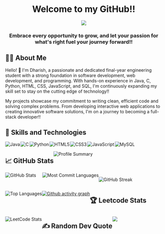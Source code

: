 <h1 align="center">Welcome to my GitHub!!</h1>
<p align="center">
  <img src="https://readme-typing-svg.herokuapp.com?color=red&size=30&center=true&vCenter=true&width=580&height=70&lines=I'm+Dharish+Ramasamy;Aspiring+Software+Developer;Web+Development+Enthusiast;DevOps+Engineer">
</p>
<h3 align="center">Embrace every opportunity to grow, and let your passion for what's right fuel your journey forward!!</h3>

## 👩‍💻 About Me

Hello! 👋 I'm Dharish, a passionate and dedicated final-year engineering student with a strong foundation in software development, web development, and programming. With hands-on experience in Java, C, Python, HTML, CSS, JavaScript, and SQL, I'm continuously expanding my skill set to stay on the cutting edge of technology!!

My projects showcase my commitment to writing clean, efficient code and solving complex problems. From developing interactive web applications to creating innovative software solutions, I'm on a journey to becoming a full-stack developer!!

## 🚀 Skills and Technologies

<div style="display: flex; flex-wrap: wrap;">
    <img src="https://img.shields.io/badge/Java-ED8B00?style=for-the-badge&logo=openjdk&logoColor=white" alt="Java" style="margin-right: 2px;" />
    <img src="https://img.shields.io/badge/C-00599C?style=for-the-badge&logo=c&logoColor=white" alt="C" style="margin-right: 2px;" />
    <img src="https://img.shields.io/badge/Python-14354C?style=for-the-badge&logo=python&logoColor=white" alt="Python" style="margin-right: 2px;" />
    <img src="https://img.shields.io/badge/HTML5-E34F26?style=for-the-badge&logo=html5&logoColor=white" alt="HTML5" style="margin-right: 2px;" />
    <img src="https://img.shields.io/badge/CSS3-1572B6?style=for-the-badge&logo=css3&logoColor=white" alt="CSS3" style="margin-right: 2px;" />
    <img src="https://img.shields.io/badge/JavaScript-F7DF1E?style=for-the-badge&logo=javascript&logoColor=black" alt="JavaScript" style="margin-right: 2px;" />
    <img src="https://img.shields.io/badge/MySQL-00000F?style=for-the-badge&logo=mysql&logoColor=white" alt="MySQL" style="margin-right: 2px;" />

## 📈 GitHub Stats

![Profile Summary](http://github-profile-summary-cards.vercel.app/api/cards/profile-details?username=dharish-ramasamy&theme=vision_friendly_dark&card_width=500)

<div style="display: flex; flex-wrap: wrap; gap:20px">
    <img src="http://github-profile-summary-cards.vercel.app/api/cards/stats?username=dharish-ramasamy&theme=vision_friendly_dark" alt="GitHub Stats"> 
    <img src="http://github-profile-summary-cards.vercel.app/api/cards/most-commit-language?username=dharish-ramasamy&theme=vision_friendly_dark" alt="Most Commit Languages">
</div> <br />

![GitHub Streak](https://github-readme-streak-stats.herokuapp.com/?user=dharish-ramasamy&theme=vision-friendly-dark&hide_border=true&card_width=500)

![Top Languages](https://github-readme-stats.vercel.app/api/top-langs/?username=dharish-ramasamy&theme=vision-friendly-dark&include_all_commits=true&count_private=true&card_width=500&hide_border=true) 

[![Github activity graph](https://github-readme-activity-graph.vercel.app/graph?username=dharish-ramasamy&bg_color=000000&color=ffffff&line=990000&point=ababab&area=true&hide_border=true)](https://github.com/ashutosh00710/github-readme-activity-graph)

## 🏆 Leetcode Stats

![LeetCode Stats](https://leetcard.jacoblin.cool/dharish-ramasamy?theme=dark&font=Cantarell)

## ✍️ Random Dev Quote

![](https://quotes-github-readme.vercel.app/api?type=horizontal&theme=catppuccin_mocha)
